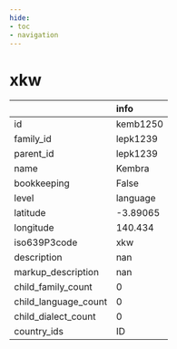 ```yaml
---
hide:
- toc
- navigation
---
```

# xkw
|                      | info     |
|:---------------------|:---------|
| id                   | kemb1250 |
| family_id            | lepk1239 |
| parent_id            | lepk1239 |
| name                 | Kembra   |
| bookkeeping          | False    |
| level                | language |
| latitude             | -3.89065 |
| longitude            | 140.434  |
| iso639P3code         | xkw      |
| description          | nan      |
| markup_description   | nan      |
| child_family_count   | 0        |
| child_language_count | 0        |
| child_dialect_count  | 0        |
| country_ids          | ID       |